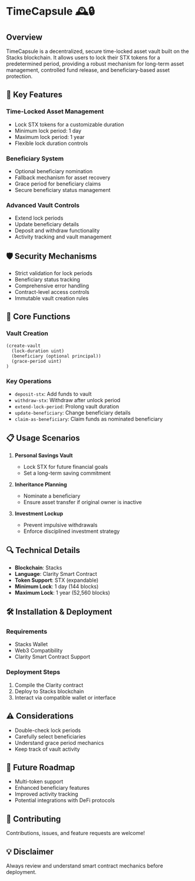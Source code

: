 # TimeCapsule 🕰️🔒

## Overview

TimeCapsule is a decentralized, secure time-locked asset vault built on the Stacks blockchain. It allows users to lock their STX tokens for a predetermined period, providing a robust mechanism for long-term asset management, controlled fund release, and beneficiary-based asset protection.

## 🌟 Key Features

### Time-Locked Asset Management
- Lock STX tokens for a customizable duration
- Minimum lock period: 1 day
- Maximum lock period: 1 year
- Flexible lock duration controls

### Beneficiary System
- Optional beneficiary nomination
- Fallback mechanism for asset recovery
- Grace period for beneficiary claims
- Secure beneficiary status management

### Advanced Vault Controls
- Extend lock periods
- Update beneficiary details
- Deposit and withdraw functionality
- Activity tracking and vault management

## 🛡️ Security Mechanisms

- Strict validation for lock periods
- Beneficiary status tracking
- Comprehensive error handling
- Contract-level access controls
- Immutable vault creation rules

## 🚀 Core Functions

### Vault Creation
```clarity
(create-vault 
  (lock-duration uint) 
  (beneficiary (optional principal)) 
  (grace-period uint)
)
```

### Key Operations
- `deposit-stx`: Add funds to vault
- `withdraw-stx`: Withdraw after unlock period
- `extend-lock-period`: Prolong vault duration
- `update-beneficiary`: Change beneficiary details
- `claim-as-beneficiary`: Claim funds as nominated beneficiary

## 📋 Usage Scenarios

1. **Personal Savings Vault**
   - Lock STX for future financial goals
   - Set a long-term saving commitment

2. **Inheritance Planning**
   - Nominate a beneficiary
   - Ensure asset transfer if original owner is inactive

3. **Investment Lockup**
   - Prevent impulsive withdrawals
   - Enforce disciplined investment strategy

## 🔍 Technical Details

- **Blockchain**: Stacks
- **Language**: Clarity Smart Contract
- **Token Support**: STX (expandable)
- **Minimum Lock**: 1 day (144 blocks)
- **Maximum Lock**: 1 year (52,560 blocks)

## 🛠️ Installation & Deployment

### Requirements
- Stacks Wallet
- Web3 Compatibility
- Clarity Smart Contract Support

### Deployment Steps
1. Compile the Clarity contract
2. Deploy to Stacks blockchain
3. Interact via compatible wallet or interface

## ⚠️ Considerations

- Double-check lock periods
- Carefully select beneficiaries
- Understand grace period mechanics
- Keep track of vault activity

## 🔮 Future Roadmap
- Multi-token support
- Enhanced beneficiary features
- Improved activity tracking
- Potential integrations with DeFi protocols

## 🤝 Contributing
Contributions, issues, and feature requests are welcome!

## 💡 Disclaimer
 Always review and understand smart contract mechanics before deployment.